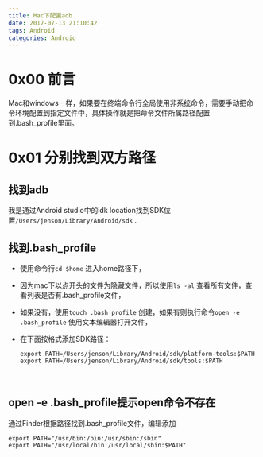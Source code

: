 ```yaml
---
title: Mac下配置adb
date: 2017-07-13 21:10:42
tags: Android
categories: Android
---
```


# 0x00 前言

Mac和windows一样，如果要在终端命令行全局使用非系统命令，需要手动把命令环境配置到指定文件中，具体操作就是把命令文件所属路径配置到.bash_profile里面。

# 0x01 分别找到双方路径

## 找到adb

我是通过Android studio中的idk location找到SDK位置`/Users/jenson/Library/Android/sdk` .



<!-- more -->

## 找到.bash_profile

- 使用命令行`cd $home` 进入home路径下，

- 因为mac下以点开头的文件为隐藏文件，所以使用`ls -al` 查看所有文件，查看列表是否有.bash_profile文件，

- 如果没有，使用`touch .bash_profile` 创建，如果有则执行命令`open -e .bash_profile` 使用文本编辑器打开文件，

- 在下面按格式添加SDK路径：

  ```
  export PATH=/Users/jenson/Library/Android/sdk/platform-tools:$PATH
  export PATH=/Users/jenson/Library/Android/sdk/tools:$PATH
  ```

  ​

## open -e .bash_profile提示open命令不存在

通过Finder根据路径找到.bash_profile文件，编辑添加

```
export PATH="/usr/bin:/bin:/usr/sbin:/sbin"
export PATH="/usr/local/bin:/usr/local/sbin:$PATH"
```

